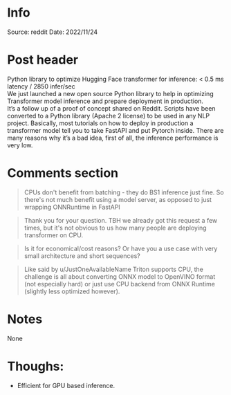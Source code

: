 # Info
Source: reddit
Date: 2022/11/24

# Post header
Python library to optimize Hugging Face transformer for inference: < 0.5 ms latency / 2850 infer/sec  
We just launched a new open source Python library to help in optimizing Transformer model inference and prepare deployment in production.  
It’s a follow up of a proof of concept shared on Reddit. Scripts have been converted to a Python library (Apache 2 license) to be used in any NLP project.
Basically, most tutorials on how to deploy in production a transformer model tell you to take FastAPI and put Pytorch inside. There are many reasons why it’s a bad idea, first of all, the inference performance is very low.

# Comments section

>CPUs don't benefit from batching - they do BS1 inference just fine. So there's not much benefit using a model server, as opposed to just wrapping ONNRuntime in FastAPI

>Thank you for your question. TBH we already got this request a few times, but it's not obvious to us how many people are deploying transformer on CPU.

>Is it for economical/cost reasons? Or have you a use case with very small architecture and short sequences?

>Like said by u/JustOneAvailableName Triton supports CPU, the challenge is all about converting ONNX model to OpenVINO format (not especially hard) or just use CPU backend from ONNX Runtime (slightly less optimized however).

# Notes
None

# Thoughs:
- Efficient for GPU based inference.
